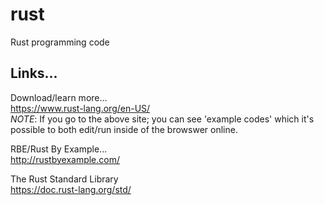 # rust
Rust programming code

## Links...  

Download/learn more...  
https://www.rust-lang.org/en-US/  
*NOTE*: If you go to the above site; you can see 'example codes' which it's possible to both edit/run inside of the browswer online.  

RBE/Rust By Example...  
http://rustbyexample.com/  

The Rust Standard Library  
https://doc.rust-lang.org/std/  

 
